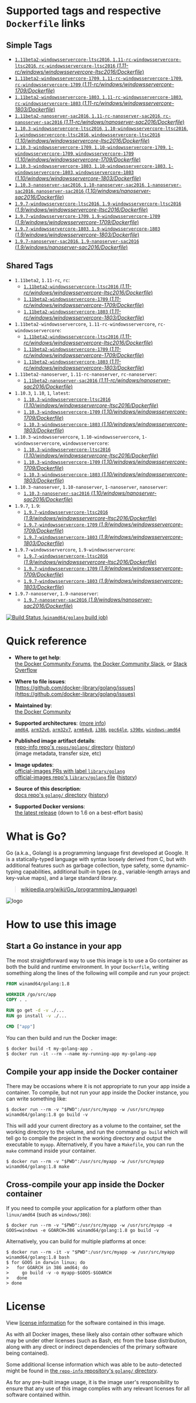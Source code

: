 <!--

********************************************************************************

WARNING:

    DO NOT EDIT "golang/README.md"

    IT IS AUTO-GENERATED

    (from the other files in "golang/" combined with a set of templates)

********************************************************************************

-->

# Supported tags and respective `Dockerfile` links

## Simple Tags


-	[`1.11beta2-windowsservercore-ltsc2016`, `1.11-rc-windowsservercore-ltsc2016`, `rc-windowsservercore-ltsc2016` (*1.11-rc/windows/windowsservercore-ltsc2016/Dockerfile*)](https://github.com/docker-library/golang/blob/9d80ad8bdf0abe15bdd3fbc77f92b17e69fe9284/1.11-rc/windows/windowsservercore-ltsc2016/Dockerfile)
-	[`1.11beta2-windowsservercore-1709`, `1.11-rc-windowsservercore-1709`, `rc-windowsservercore-1709` (*1.11-rc/windows/windowsservercore-1709/Dockerfile*)](https://github.com/docker-library/golang/blob/9d80ad8bdf0abe15bdd3fbc77f92b17e69fe9284/1.11-rc/windows/windowsservercore-1709/Dockerfile)
-	[`1.11beta2-windowsservercore-1803`, `1.11-rc-windowsservercore-1803`, `rc-windowsservercore-1803` (*1.11-rc/windows/windowsservercore-1803/Dockerfile*)](https://github.com/docker-library/golang/blob/9d80ad8bdf0abe15bdd3fbc77f92b17e69fe9284/1.11-rc/windows/windowsservercore-1803/Dockerfile)
-	[`1.11beta2-nanoserver-sac2016`, `1.11-rc-nanoserver-sac2016`, `rc-nanoserver-sac2016` (*1.11-rc/windows/nanoserver-sac2016/Dockerfile*)](https://github.com/docker-library/golang/blob/9d80ad8bdf0abe15bdd3fbc77f92b17e69fe9284/1.11-rc/windows/nanoserver-sac2016/Dockerfile)
-	[`1.10.3-windowsservercore-ltsc2016`, `1.10-windowsservercore-ltsc2016`, `1-windowsservercore-ltsc2016`, `windowsservercore-ltsc2016` (*1.10/windows/windowsservercore-ltsc2016/Dockerfile*)](https://github.com/docker-library/golang/blob/fa0223eaa427188e0c70025f557d515129a9973f/1.10/windows/windowsservercore-ltsc2016/Dockerfile)
-	[`1.10.3-windowsservercore-1709`, `1.10-windowsservercore-1709`, `1-windowsservercore-1709`, `windowsservercore-1709` (*1.10/windows/windowsservercore-1709/Dockerfile*)](https://github.com/docker-library/golang/blob/fa0223eaa427188e0c70025f557d515129a9973f/1.10/windows/windowsservercore-1709/Dockerfile)
-	[`1.10.3-windowsservercore-1803`, `1.10-windowsservercore-1803`, `1-windowsservercore-1803`, `windowsservercore-1803` (*1.10/windows/windowsservercore-1803/Dockerfile*)](https://github.com/docker-library/golang/blob/e6528749f50809c858c6b9bad86be8541de6368e/1.10/windows/windowsservercore-1803/Dockerfile)
-	[`1.10.3-nanoserver-sac2016`, `1.10-nanoserver-sac2016`, `1-nanoserver-sac2016`, `nanoserver-sac2016` (*1.10/windows/nanoserver-sac2016/Dockerfile*)](https://github.com/docker-library/golang/blob/fa0223eaa427188e0c70025f557d515129a9973f/1.10/windows/nanoserver-sac2016/Dockerfile)
-	[`1.9.7-windowsservercore-ltsc2016`, `1.9-windowsservercore-ltsc2016` (*1.9/windows/windowsservercore-ltsc2016/Dockerfile*)](https://github.com/docker-library/golang/blob/4e30a6bb9f410004a8ecd2336e589f441b7398ec/1.9/windows/windowsservercore-ltsc2016/Dockerfile)
-	[`1.9.7-windowsservercore-1709`, `1.9-windowsservercore-1709` (*1.9/windows/windowsservercore-1709/Dockerfile*)](https://github.com/docker-library/golang/blob/4e30a6bb9f410004a8ecd2336e589f441b7398ec/1.9/windows/windowsservercore-1709/Dockerfile)
-	[`1.9.7-windowsservercore-1803`, `1.9-windowsservercore-1803` (*1.9/windows/windowsservercore-1803/Dockerfile*)](https://github.com/docker-library/golang/blob/e6528749f50809c858c6b9bad86be8541de6368e/1.9/windows/windowsservercore-1803/Dockerfile)
-	[`1.9.7-nanoserver-sac2016`, `1.9-nanoserver-sac2016` (*1.9/windows/nanoserver-sac2016/Dockerfile*)](https://github.com/docker-library/golang/blob/4e30a6bb9f410004a8ecd2336e589f441b7398ec/1.9/windows/nanoserver-sac2016/Dockerfile)

## Shared Tags

-	`1.11beta2`, `1.11-rc`, `rc`:
	-	[`1.11beta2-windowsservercore-ltsc2016` (*1.11-rc/windows/windowsservercore-ltsc2016/Dockerfile*)](https://github.com/docker-library/golang/blob/9d80ad8bdf0abe15bdd3fbc77f92b17e69fe9284/1.11-rc/windows/windowsservercore-ltsc2016/Dockerfile)
	-	[`1.11beta2-windowsservercore-1709` (*1.11-rc/windows/windowsservercore-1709/Dockerfile*)](https://github.com/docker-library/golang/blob/9d80ad8bdf0abe15bdd3fbc77f92b17e69fe9284/1.11-rc/windows/windowsservercore-1709/Dockerfile)
	-	[`1.11beta2-windowsservercore-1803` (*1.11-rc/windows/windowsservercore-1803/Dockerfile*)](https://github.com/docker-library/golang/blob/9d80ad8bdf0abe15bdd3fbc77f92b17e69fe9284/1.11-rc/windows/windowsservercore-1803/Dockerfile)
-	`1.11beta2-windowsservercore`, `1.11-rc-windowsservercore`, `rc-windowsservercore`:
	-	[`1.11beta2-windowsservercore-ltsc2016` (*1.11-rc/windows/windowsservercore-ltsc2016/Dockerfile*)](https://github.com/docker-library/golang/blob/9d80ad8bdf0abe15bdd3fbc77f92b17e69fe9284/1.11-rc/windows/windowsservercore-ltsc2016/Dockerfile)
	-	[`1.11beta2-windowsservercore-1709` (*1.11-rc/windows/windowsservercore-1709/Dockerfile*)](https://github.com/docker-library/golang/blob/9d80ad8bdf0abe15bdd3fbc77f92b17e69fe9284/1.11-rc/windows/windowsservercore-1709/Dockerfile)
	-	[`1.11beta2-windowsservercore-1803` (*1.11-rc/windows/windowsservercore-1803/Dockerfile*)](https://github.com/docker-library/golang/blob/9d80ad8bdf0abe15bdd3fbc77f92b17e69fe9284/1.11-rc/windows/windowsservercore-1803/Dockerfile)
-	`1.11beta2-nanoserver`, `1.11-rc-nanoserver`, `rc-nanoserver`:
	-	[`1.11beta2-nanoserver-sac2016` (*1.11-rc/windows/nanoserver-sac2016/Dockerfile*)](https://github.com/docker-library/golang/blob/9d80ad8bdf0abe15bdd3fbc77f92b17e69fe9284/1.11-rc/windows/nanoserver-sac2016/Dockerfile)
-	`1.10.3`, `1.10`, `1`, `latest`:
	-	[`1.10.3-windowsservercore-ltsc2016` (*1.10/windows/windowsservercore-ltsc2016/Dockerfile*)](https://github.com/docker-library/golang/blob/fa0223eaa427188e0c70025f557d515129a9973f/1.10/windows/windowsservercore-ltsc2016/Dockerfile)
	-	[`1.10.3-windowsservercore-1709` (*1.10/windows/windowsservercore-1709/Dockerfile*)](https://github.com/docker-library/golang/blob/fa0223eaa427188e0c70025f557d515129a9973f/1.10/windows/windowsservercore-1709/Dockerfile)
	-	[`1.10.3-windowsservercore-1803` (*1.10/windows/windowsservercore-1803/Dockerfile*)](https://github.com/docker-library/golang/blob/e6528749f50809c858c6b9bad86be8541de6368e/1.10/windows/windowsservercore-1803/Dockerfile)
-	`1.10.3-windowsservercore`, `1.10-windowsservercore`, `1-windowsservercore`, `windowsservercore`:
	-	[`1.10.3-windowsservercore-ltsc2016` (*1.10/windows/windowsservercore-ltsc2016/Dockerfile*)](https://github.com/docker-library/golang/blob/fa0223eaa427188e0c70025f557d515129a9973f/1.10/windows/windowsservercore-ltsc2016/Dockerfile)
	-	[`1.10.3-windowsservercore-1709` (*1.10/windows/windowsservercore-1709/Dockerfile*)](https://github.com/docker-library/golang/blob/fa0223eaa427188e0c70025f557d515129a9973f/1.10/windows/windowsservercore-1709/Dockerfile)
	-	[`1.10.3-windowsservercore-1803` (*1.10/windows/windowsservercore-1803/Dockerfile*)](https://github.com/docker-library/golang/blob/e6528749f50809c858c6b9bad86be8541de6368e/1.10/windows/windowsservercore-1803/Dockerfile)
-	`1.10.3-nanoserver`, `1.10-nanoserver`, `1-nanoserver`, `nanoserver`:
	-	[`1.10.3-nanoserver-sac2016` (*1.10/windows/nanoserver-sac2016/Dockerfile*)](https://github.com/docker-library/golang/blob/fa0223eaa427188e0c70025f557d515129a9973f/1.10/windows/nanoserver-sac2016/Dockerfile)
-	`1.9.7`, `1.9`:
	-	[`1.9.7-windowsservercore-ltsc2016` (*1.9/windows/windowsservercore-ltsc2016/Dockerfile*)](https://github.com/docker-library/golang/blob/4e30a6bb9f410004a8ecd2336e589f441b7398ec/1.9/windows/windowsservercore-ltsc2016/Dockerfile)
	-	[`1.9.7-windowsservercore-1709` (*1.9/windows/windowsservercore-1709/Dockerfile*)](https://github.com/docker-library/golang/blob/4e30a6bb9f410004a8ecd2336e589f441b7398ec/1.9/windows/windowsservercore-1709/Dockerfile)
	-	[`1.9.7-windowsservercore-1803` (*1.9/windows/windowsservercore-1803/Dockerfile*)](https://github.com/docker-library/golang/blob/e6528749f50809c858c6b9bad86be8541de6368e/1.9/windows/windowsservercore-1803/Dockerfile)
-	`1.9.7-windowsservercore`, `1.9-windowsservercore`:
	-	[`1.9.7-windowsservercore-ltsc2016` (*1.9/windows/windowsservercore-ltsc2016/Dockerfile*)](https://github.com/docker-library/golang/blob/4e30a6bb9f410004a8ecd2336e589f441b7398ec/1.9/windows/windowsservercore-ltsc2016/Dockerfile)
	-	[`1.9.7-windowsservercore-1709` (*1.9/windows/windowsservercore-1709/Dockerfile*)](https://github.com/docker-library/golang/blob/4e30a6bb9f410004a8ecd2336e589f441b7398ec/1.9/windows/windowsservercore-1709/Dockerfile)
	-	[`1.9.7-windowsservercore-1803` (*1.9/windows/windowsservercore-1803/Dockerfile*)](https://github.com/docker-library/golang/blob/e6528749f50809c858c6b9bad86be8541de6368e/1.9/windows/windowsservercore-1803/Dockerfile)
-	`1.9.7-nanoserver`, `1.9-nanoserver`:
	-	[`1.9.7-nanoserver-sac2016` (*1.9/windows/nanoserver-sac2016/Dockerfile*)](https://github.com/docker-library/golang/blob/4e30a6bb9f410004a8ecd2336e589f441b7398ec/1.9/windows/nanoserver-sac2016/Dockerfile)

[![Build Status](https://doi-janky.infosiftr.net/job/multiarch/job/windows-amd64/job/golang/badge/icon) (`winamd64/golang` build job)](https://doi-janky.infosiftr.net/job/multiarch/job/windows-amd64/job/golang/)

# Quick reference

-	**Where to get help**:  
	[the Docker Community Forums](https://forums.docker.com/), [the Docker Community Slack](https://blog.docker.com/2016/11/introducing-docker-community-directory-docker-community-slack/), or [Stack Overflow](https://stackoverflow.com/search?tab=newest&q=docker)

-	**Where to file issues**:  
	[https://github.com/docker-library/golang/issues](https://github.com/docker-library/golang/issues)

-	**Maintained by**:  
	[the Docker Community](https://github.com/docker-library/golang)

-	**Supported architectures**: ([more info](https://github.com/docker-library/official-images#architectures-other-than-amd64))  
	[`amd64`](https://hub.docker.com/r/amd64/golang/), [`arm32v6`](https://hub.docker.com/r/arm32v6/golang/), [`arm32v7`](https://hub.docker.com/r/arm32v7/golang/), [`arm64v8`](https://hub.docker.com/r/arm64v8/golang/), [`i386`](https://hub.docker.com/r/i386/golang/), [`ppc64le`](https://hub.docker.com/r/ppc64le/golang/), [`s390x`](https://hub.docker.com/r/s390x/golang/), [`windows-amd64`](https://hub.docker.com/r/winamd64/golang/)

-	**Published image artifact details**:  
	[repo-info repo's `repos/golang/` directory](https://github.com/docker-library/repo-info/blob/master/repos/golang) ([history](https://github.com/docker-library/repo-info/commits/master/repos/golang))  
	(image metadata, transfer size, etc)

-	**Image updates**:  
	[official-images PRs with label `library/golang`](https://github.com/docker-library/official-images/pulls?q=label%3Alibrary%2Fgolang)  
	[official-images repo's `library/golang` file](https://github.com/docker-library/official-images/blob/master/library/golang) ([history](https://github.com/docker-library/official-images/commits/master/library/golang))

-	**Source of this description**:  
	[docs repo's `golang/` directory](https://github.com/docker-library/docs/tree/master/golang) ([history](https://github.com/docker-library/docs/commits/master/golang))

-	**Supported Docker versions**:  
	[the latest release](https://github.com/docker/docker-ce/releases/latest) (down to 1.6 on a best-effort basis)

# What is Go?

Go (a.k.a., Golang) is a programming language first developed at Google. It is a statically-typed language with syntax loosely derived from C, but with additional features such as garbage collection, type safety, some dynamic-typing capabilities, additional built-in types (e.g., variable-length arrays and key-value maps), and a large standard library.

> [wikipedia.org/wiki/Go_(programming_language)](http://en.wikipedia.org/wiki/Go_%28programming_language%29)

![logo](https://raw.githubusercontent.com/docker-library/docs/01c12653951b2fe592c1f93a13b4e289ada0e3a1/golang/logo.png)

# How to use this image

## Start a Go instance in your app

The most straightforward way to use this image is to use a Go container as both the build and runtime environment. In your `Dockerfile`, writing something along the lines of the following will compile and run your project:

```dockerfile
FROM winamd64/golang:1.8

WORKDIR /go/src/app
COPY . .

RUN go get -d -v ./...
RUN go install -v ./...

CMD ["app"]
```

You can then build and run the Docker image:

```console
$ docker build -t my-golang-app .
$ docker run -it --rm --name my-running-app my-golang-app
```

## Compile your app inside the Docker container

There may be occasions where it is not appropriate to run your app inside a container. To compile, but not run your app inside the Docker instance, you can write something like:

```console
$ docker run --rm -v "$PWD":/usr/src/myapp -w /usr/src/myapp winamd64/golang:1.8 go build -v
```

This will add your current directory as a volume to the container, set the working directory to the volume, and run the command `go build` which will tell go to compile the project in the working directory and output the executable to `myapp`. Alternatively, if you have a `Makefile`, you can run the `make` command inside your container.

```console
$ docker run --rm -v "$PWD":/usr/src/myapp -w /usr/src/myapp winamd64/golang:1.8 make
```

## Cross-compile your app inside the Docker container

If you need to compile your application for a platform other than `linux/amd64` (such as `windows/386`):

```console
$ docker run --rm -v "$PWD":/usr/src/myapp -w /usr/src/myapp -e GOOS=windows -e GOARCH=386 winamd64/golang:1.8 go build -v
```

Alternatively, you can build for multiple platforms at once:

```console
$ docker run --rm -it -v "$PWD":/usr/src/myapp -w /usr/src/myapp winamd64/golang:1.8 bash
$ for GOOS in darwin linux; do
>   for GOARCH in 386 amd64; do
>     go build -v -o myapp-$GOOS-$GOARCH
>   done
> done
```

# License

View [license information](http://golang.org/LICENSE) for the software contained in this image.

As with all Docker images, these likely also contain other software which may be under other licenses (such as Bash, etc from the base distribution, along with any direct or indirect dependencies of the primary software being contained).

Some additional license information which was able to be auto-detected might be found in [the `repo-info` repository's `golang/` directory](https://github.com/docker-library/repo-info/tree/master/repos/golang).

As for any pre-built image usage, it is the image user's responsibility to ensure that any use of this image complies with any relevant licenses for all software contained within.
